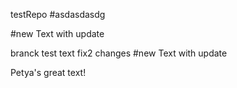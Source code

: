 testRepo
#asdasdasdg


#new Text with update

branck test text
fix2 changes
#new Text with update

Petya's great text!
